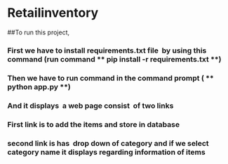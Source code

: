 # Retailinventory

##To run this project,
  ### First we have to install requirements.txt file  by using this command (run command ** pip install -r requirements.txt **)
### Then we have to run command in the command prompt ( ** python app.py **)
### And it displays  a web page consist  of two links
### First link is to add the items and store in database 
### second link is has  drop down of category and if we select category name it displays regarding information of items
